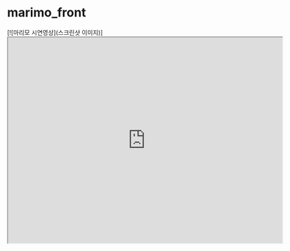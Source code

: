 # marimo_front
[![마리모 시연영상](스크린샷 이미지)]<iframe src="https://drive.google.com/file/d/14xF53QIsNEd_2VkURvH3lyLppvAEixTb/preview" width="640" height="480" allow="autoplay"></iframe>


